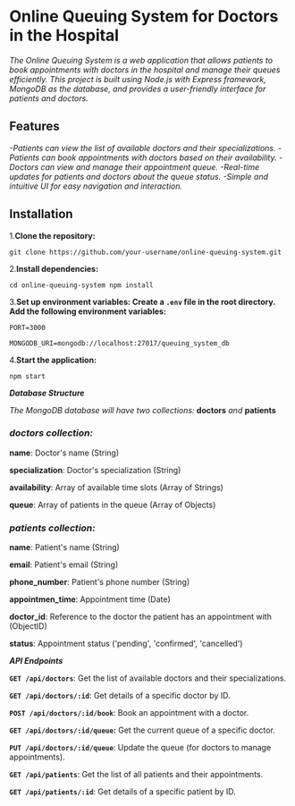 # Online Queuing System for Doctors in the Hospital

*The Online Queuing System is a web application that allows patients to book appointments with doctors in the hospital and manage their queues efficiently. This project is built using Node.js with Express framework, MongoDB as the database, and provides a user-friendly interface for patients and doctors.*

## Features

*-Patients can view the list of available doctors and their specializations.
-Patients can book appointments with doctors based on their availability.
-Doctors can view and manage their appointment queue.
-Real-time updates for patients and doctors about the queue status.
-Simple and intuitive UI for easy navigation and interaction.*

## Installation

1.**Clone the repository:**

`git clone https://github.com/your-username/online-queuing-system.git`

2.**Install dependencies:**

`cd online-queuing-system
npm install`

3.**Set up environment variables:
Create a `.env` file in the root directory.
Add the following environment variables:**

`PORT=3000`

`MONGODB_URI=mongodb://localhost:27017/queuing_system_db`

4.**Start the application:**

`npm start`

_**Database Structure**_

_The MongoDB database will have two collections:_ **doctors** _and_ **patients**


### ***doctors collection:***


**name**: Doctor's name (String)

**specialization**: Doctor's specialization (String)

**availability**: Array of available time slots (Array of Strings)

**queue**: Array of patients in the queue (Array of Objects)


### ***patients collection:***


**name**: Patient's name (String)

**email**: Patient's email (String)

**phone_number**: Patient's phone number (String)

**appointmen_time**: Appointment time (Date)

**doctor_id**: Reference to the doctor the patient has an appointment with (ObjectID)

**status**: Appointment status ('pending', 'confirmed', 'cancelled')


***API Endpoints***

**`GET /api/doctors`**: Get the list of available doctors and their specializations.

**`GET /api/doctors/:id`**: Get details of a specific doctor by ID.

**`POST /api/doctors/:id/book`**: Book an appointment with a doctor.

**`GET /api/doctors/:id/queue`:** Get the current queue of a specific doctor.

**`PUT /api/doctors/:id/queue`**: Update the queue (for doctors to manage appointments).

**`GET /api/patients`**: Get the list of all patients and their appointments.

**`GET /api/patients/:id`**: Get details of a specific patient by ID.





